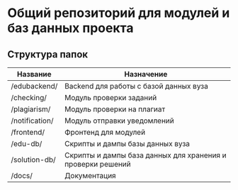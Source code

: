 # Общий репозиторий для модулей и баз данных проекта
## Cтруктура папок
| Название       | Назначение                  |
|----------------|-----------------------------|
| /edubackend/   | Backend для работы с базой данных вуза |
| /checking/     | Модуль проверки заданий     |
| /plagiarism/   | Модуль проверки на плагиат  |
| /notification/ | Модуль отправки уведомлений |
| /frontend/     | Фронтенд для модулей        |
| /edu-db/       | Скрипты и дампы базы данных вуза | 
| /solution-db/  | Скрипты и дампы база данных для хранения и проверки решений |
| /docs/         | Документация                |
